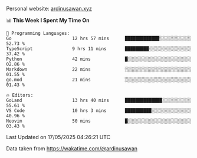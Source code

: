 Personal website: [ardinusawan.xyz](https://ardinusawan.xyz)

<!--START_SECTION:waka-->
📊 **This Week I Spent My Time On** 

```text
💬 Programming Languages: 
Go                       12 hrs 57 mins      █████████████░░░░░░░░░░░░   52.73 % 
TypeScript               9 hrs 11 mins       █████████░░░░░░░░░░░░░░░░   37.42 % 
Python                   42 mins             █░░░░░░░░░░░░░░░░░░░░░░░░   02.86 % 
Markdown                 22 mins             ░░░░░░░░░░░░░░░░░░░░░░░░░   01.55 % 
go.mod                   21 mins             ░░░░░░░░░░░░░░░░░░░░░░░░░   01.43 % 

🔥 Editors: 
GoLand                   13 hrs 40 mins      ██████████████░░░░░░░░░░░   55.61 % 
VS Code                  10 hrs 3 mins       ██████████░░░░░░░░░░░░░░░   40.96 % 
Neovim                   50 mins             █░░░░░░░░░░░░░░░░░░░░░░░░   03.43 % 
```


 Last Updated on 17/05/2025 04:26:21 UTC
<!--END_SECTION:waka-->
Data taken from https://wakatime.com/@ardinusawan
